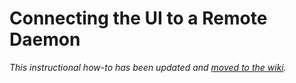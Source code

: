 # Connecting the UI to a Remote Daemon

_This instructional how-to has been updated and [moved to the wiki](https://github.com/MoGua-Network/mogua-blockchain/wiki/Connecting-the-UI-to-a-remote-daemon)._
